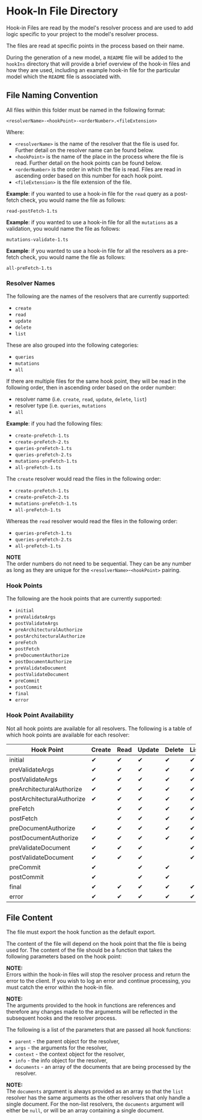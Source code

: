 # Hook-In File Directory

Hook-in Files are read by the model's resolver process and are used to add logic specific to your project to the model's resolver process.

The files are read at specific points in the process based on their name.

During the generation of a new model, a `README` file will be added to the `hookIns` directory that will provide a brief overview of the hook-in files and how they are used, including an example hook-in file for the particular model which the `README` file is associated with.

## File Naming Convention

All files within this folder must be named in the following format:

`<resolverName>-<hookPoint>-<orderNumber>.<fileExtension>`

Where:

- `<resolverName>` is the name of the resolver that the file is used for. Further detail on the resolver name can be found below.
- `<hookPoint>` is the name of the place in the process where the file is read. Further detail on the hook points can be found below.
- `<orderNumber>` is the order in which the file is read. Files are read in ascending order based on this number for each hook point.
- `<fileExtension>` is the file extension of the file.

**Example**: if you wanted to use a hook-in file for the `read` query as a post-fetch check, you would name the file as follows:

`read-postFetch-1.ts`

**Example**: if you wanted to use a hook-in file for all the `mutations` as a validation, you would name the file as follows:

`mutations-validate-1.ts`

**Example**: if you wanted to use a hook-in file for all the resolvers as a pre-fetch check, you would name the file as follows:

`all-preFetch-1.ts`

### Resolver Names

The following are the names of the resolvers that are currently supported:

- `create`
- `read`
- `update`
- `delete`
- `list`

These are also grouped into the following categories:

- `queries`
- `mutations`
- `all`

If there are multiple files for the same hook point, they will be read in the following order, then in ascending order based on the order number:

- resolver name (i.e. `create`, `read`, `update`, `delete`, `list`)
- resolver type (i.e. `queries`, `mutations`
- `all`

**Example**: if you had the following files:

- `create-preFetch-1.ts`
- `create-preFetch-2.ts`
- `queries-preFetch-1.ts`
- `queries-preFetch-2.ts`
- `mutations-preFetch-1.ts`
- `all-preFetch-1.ts`

The `create` resolver would read the files in the following order:

- `create-preFetch-1.ts`
- `create-preFetch-2.ts`
- `mutations-preFetch-1.ts`
- `all-preFetch-1.ts`

Whereas the `read` resolver would read the files in the following order:

- `queries-preFetch-1.ts`
- `queries-preFetch-2.ts`
- `all-preFetch-1.ts`

**NOTE**  
The order numbers do not need to be sequential. They can be any number as long as they are unique for the `<resolverName>`-`<hookPoint>` pairing.

### Hook Points

The following are the hook points that are currently supported:

- `initial`
- `preValidateArgs`
- `postValidateArgs`
- `preArchitecturalAuthorize`
- `postArchitecturalAuthorize`
- `preFetch`
- `postFetch`
- `preDocumentAuthorize`
- `postDocumentAuthorize`
- `preValidateDocument`
- `postValidateDocument`
- `preCommit`
- `postCommit`
- `final`
- `error`

### Hook Point Availability

Not all hook points are available for all resolvers. The following is a table of which hook points are available for each resolver:

| Hook Point                     | Create | Read | Update | Delete | List |
|--------------------------------|--------|------|--------|--------|------|
| initial                        | ✔      | ✔    | ✔      | ✔      | ✔    |
| preValidateArgs                | ✔      | ✔    | ✔      | ✔      | ✔    |
| postValidateArgs               | ✔      | ✔    | ✔      | ✔      | ✔    |
| preArchitecturalAuthorize      | ✔      | ✔    | ✔      | ✔      | ✔    |
| postArchitecturalAuthorize     | ✔      | ✔    | ✔      | ✔      | ✔    |
| preFetch                       |        | ✔    | ✔      | ✔      | ✔    |
| postFetch                      |        | ✔    | ✔      | ✔      | ✔    |
| preDocumentAuthorize           | ✔      | ✔    | ✔      | ✔      | ✔    |
| postDocumentAuthorize          | ✔      | ✔    | ✔      | ✔      | ✔    |
| preValidateDocument            | ✔      | ✔    | ✔      |        | ✔    |
| postValidateDocument           | ✔      | ✔    | ✔      |        | ✔    |
| preCommit                      | ✔      |      | ✔      | ✔      |      |
| postCommit                     | ✔      |      | ✔      | ✔      |      |
| final                          | ✔      | ✔    | ✔      | ✔      | ✔    |
| error                          | ✔      | ✔    | ✔      | ✔      | ✔    |

## File Content

The file must export the hook function as the default export.

The content of the file will depend on the hook point that the file is being used for. The content of the file should be a function that takes the following parameters based on the hook point:

**NOTE:**  
Errors within the hook-in files will stop the resolver process and return the error to the client.  If you wish to log an error and continue processing, you must catch the error within the hook-in file.

**NOTE:**  
The arguments provided to the hook in functions are references and therefore any changes made to the arguments will be reflected in the subsequent hooks and the resolver process.

The following is a list of the parameters that are passed all hook functions:

- `parent` - the parent object for the resolver,
- `args` - the arguments for the resolver,
- `context` - the context object for the resolver,
- `info` - the info object for the resolver,
- `documents` - an array of the documents that are being processed by the resolver.

**NOTE:**  
The `documents` argument is always provided as an array so that the `list` resolver has the same arguments as the other resolvers that only handle a single document.  For the non-list resolvers, the `documents` argument will either be `null`, or will be an array containing a single document.
